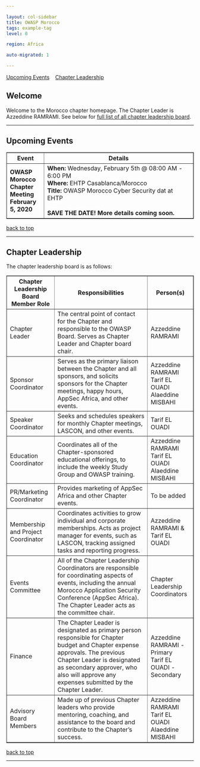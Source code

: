 ```yaml
---

layout: col-sidebar
title: OWASP Morocco
tags: example-tag
level: 0

region: Africa

auto-migrated: 1

---
```

[Upcoming Events](#upcoming-events)&nbsp;&nbsp;&nbsp;   [Chapter Leadership](#chapter-leadership)

Welcome
-------
Welcome to the Morocco chapter homepage. The Chapter Leader is Azzeddine RAMRAMI. See below for [full list of all chapter leadership board](#chapter-leadership).

<hr/>

Upcoming Events
---------------

<table cellpadding="5" cellspacing="0" border="1">
  <tr><th width="20%">Event</th><th>Details</th></tr>
  <tr><td><strong>OWASP Morocco Chapter Meeting<br>February 5, 2020</strong></td>
      <td>
<strong>When:</strong> Wednesday, February 5th @ 08:00 AM - 6:00 PM <br/>
<strong>Where:</strong> EHTP Casablanca/Morocco <br/>
<strong>Title:</strong> OWASP Morocco Cyber Security dat at EHTP<br/>
<br>
<strong>SAVE THE DATE!  More details coming soon.</strong>
      </td></tr>
</table>

[back to top](#owasp-morocco)
<hr>

Chapter Leadership
------------------
The chapter leadership board is as follows:

<table cellpadding="5" cellspacing="0" border="1">
  <tr><th>Chapter Leadership Board Member Role</th>
      <th width="50%">Responsibilities</th>
      <th>Person(s)</th></tr>
  <tr><td>Chapter Leader</td>
      <td>The central point of contact for the Chapter and responsible to the OWASP Board. Serves as Chapter Leader and Chapter board chair.</td>
      <td>Azzeddine RAMRAMI</td></tr>
    <tr><td>Sponsor Coordinator</td>
      <td>Serves as the primary liaison between the Chapter and all sponsors, and solicits sponsors for the Chapter meetings, happy hours, AppSec Africa, and other events.</td>
      <td>Azzeddine RAMRAMI<br/>Tarif EL OUADI<br/>Alaeddine MISBAHI<br/></td></tr>
    <tr><td>Speaker Coordinator</td>
      <td>Seeks and schedules speakers for monthly Chapter meetings, LASCON, and other events.</td>
      <td>Tarif EL OUADI</td></tr>
    <tr><td>Education Coordinator</td>
      <td>Coordinates all of the Chapter-sponsored educational offerings, to include the weekly Study Group and OWASP training.</td>
      <td>Azzeddine RAMRAMI<br/>Tarif EL OUADI<br/>Alaeddine MISBAHI<br/></td></tr>
    <tr><td>PR/Marketing Coordinator</td>
      <td>Provides marketing of AppSec Africa and other Chapter events.</td>
      <td>To be added</td></tr>
    <tr><td>Membership and Project Coordinator</td>
      <td>Coordinates activities to grow individual and corporate memberships. Acts as project manager for events, such as LASCON, tracking assigned tasks and reporting progress.</td>
      <td>Azzeddine RAMRAMI & Tarif EL OUADI</td></tr>
    <tr><td>Events Committee</td>
      <td>All of the Chapter Leadership Coordinators are responsible for coordinating aspects of events, including the annual Morocco Application Security Conference (AppSec Africa). The Chapter Leader acts as the committee chair.</td>
      <td>Chapter Leadership Coordinators</td></tr>
    <tr><td>Finance</td>
      <td>The Chapter Leader is designated as primary person responsible for Chapter budget and Chapter expense approvals.
The previous Chapter Leader is designated as secondary approver, who also will approve any expenses submitted by the Chapter Leader.</td>
      <td>Azzeddine RAMRAMI - Primary<br/>Tarif EL OUADI - Secondary</td></tr>
    <tr><td>Advisory Board Members</td>
      <td>Made up of previous Chapter leaders who provide mentoring, coaching, and assistance to the board and contribute to the Chapter’s success.</td>
      <td>Azzeddine RAMRAMI<br/>Tarif EL OUADI<br/>Alaeddine MISBAHI<br/></td></tr>
</table>
  
[back to top](#owasp-morocco)
<hr/>
